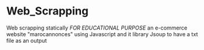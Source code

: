 # Web_Scrapping
 Web scrapping statically *FOR EDUCATIONAL PURPOSE* an e-commerce website "marocannonces" using Javascript and it library Jsoup to have a txt file as an output
